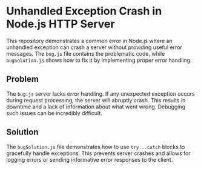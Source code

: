 # Unhandled Exception Crash in Node.js HTTP Server

This repository demonstrates a common error in Node.js where an unhandled exception can crash a server without providing useful error messages.  The `bug.js` file contains the problematic code, while `bugSolution.js` shows how to fix it by implementing proper error handling.

## Problem

The `bug.js` server lacks error handling.  If any unexpected exception occurs during request processing, the server will abruptly crash. This results in downtime and a lack of information about what went wrong.  Debugging such issues can be incredibly difficult.

## Solution

The `bugSolution.js` file demonstrates how to use `try...catch` blocks to gracefully handle exceptions.  This prevents server crashes and allows for logging errors or sending informative error responses to the client.